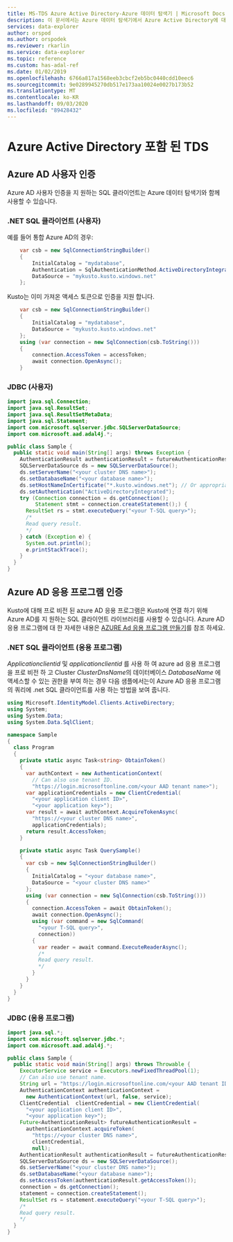 ```yaml
---
title: MS-TDS Azure Active Directory-Azure 데이터 탐색기 | Microsoft Docs
description: 이 문서에서는 Azure 데이터 탐색기에서 Azure Active Directory에 대 한 MS TDS를 설명 합니다.
services: data-explorer
author: orspod
ms.author: orspodek
ms.reviewer: rkarlin
ms.service: data-explorer
ms.topic: reference
ms.custom: has-adal-ref
ms.date: 01/02/2019
ms.openlocfilehash: 6766a817a1568eeb3cbcf2eb5bc0440cdd10eec6
ms.sourcegitcommit: 9e0289945270db517e173aa10024e0027b173b52
ms.translationtype: MT
ms.contentlocale: ko-KR
ms.lasthandoff: 09/03/2020
ms.locfileid: "89428432"
---
```

# <a name="ms-tds-with-azure-active-directory"></a>Azure Active Directory 포함 된 TDS

## <a name="azure-ad-user-authentication"></a>Azure AD 사용자 인증

Azure AD 사용자 인증을 지 원하는 SQL 클라이언트는 Azure 데이터 탐색기와 함께 사용할 수 있습니다.

### <a name="net-sql-client-user"></a>.NET SQL 클라이언트 (사용자)

예를 들어 통합 Azure AD의 경우:
```csharp
    var csb = new SqlConnectionStringBuilder()
    {
        InitialCatalog = "mydatabase",
        Authentication = SqlAuthenticationMethod.ActiveDirectoryIntegrated,
        DataSource = "mykusto.kusto.windows.net"
    };
```

Kusto는 이미 가져온 액세스 토큰으로 인증을 지원 합니다.
```csharp
    var csb = new SqlConnectionStringBuilder()
    {
        InitialCatalog = "mydatabase",
        DataSource = "mykusto.kusto.windows.net"
    };
    using (var connection = new SqlConnection(csb.ToString()))
    {
        connection.AccessToken = accessToken;
        await connection.OpenAsync();
    }
```

### <a name="jdbc-user"></a>JDBC (사용자)

```java
import java.sql.Connection;
import java.sql.ResultSet;
import java.sql.ResultSetMetaData;
import java.sql.Statement;
import com.microsoft.sqlserver.jdbc.SQLServerDataSource;
import com.microsoft.aad.adal4j.*;

public class Sample {
  public static void main(String[] args) throws Exception {
    AuthenticationResult authenticationResult = futureAuthenticationResult.get();
    SQLServerDataSource ds = new SQLServerDataSource();
    ds.setServerName("<your cluster DNS name>");
    ds.setDatabaseName("<your database name>");
    ds.setHostNameInCertificate("*.kusto.windows.net"); // Or appropriate regional domain.
    ds.setAuthentication("ActiveDirectoryIntegrated");
    try (Connection connection = ds.getConnection();
         Statement stmt = connection.createStatement();) {
      ResultSet rs = stmt.executeQuery("<your T-SQL query>");
      /*
      Read query result.
      */
    } catch (Exception e) {
      System.out.println();
      e.printStackTrace();
    }
  }
}
```

## <a name="azure-ad-application-authentication"></a>Azure AD 응용 프로그램 인증

Kusto에 대해 프로 비전 된 azure AD 응용 프로그램은 Kusto에 연결 하기 위해 Azure AD를 지 원하는 SQL 클라이언트 라이브러리를 사용할 수 있습니다. Azure AD 응용 프로그램에 대 한 자세한 내용은 [AZURE Ad 응용 프로그램 만들기](../../management/access-control/how-to-provision-aad-app.md)를 참조 하세요.

### <a name="net-sql-client-application"></a>.NET SQL 클라이언트 (응용 프로그램)

*Applicationclientid* 및 *applicationclientid* 를 사용 하 여 azure ad 응용 프로그램을 프로 비전 하 고 Cluster *ClusterDnsName*의 데이터베이스 *DatabaseName* 에 액세스할 수 있는 권한을 부여 하는 경우 다음 샘플에서는이 Azure AD 응용 프로그램의 쿼리에 .net SQL 클라이언트를 사용 하는 방법을 보여 줍니다.

```csharp
using Microsoft.IdentityModel.Clients.ActiveDirectory;
using System;
using System.Data;
using System.Data.SqlClient;

namespace Sample
{
  class Program
  {
    private static async Task<string> ObtainToken()
    {
      var authContext = new AuthenticationContext(
        // Can also use tenant ID.
        "https://login.microsoftonline.com/<your AAD tenant name>");
      var applicationCredentials = new ClientCredential(
        "<your application client ID>",
        "<your application key>");
      var result = await authContext.AcquireTokenAsync(
        "https://<your cluster DNS name>",
        applicationCredentials);
      return result.AccessToken;
    }

    private static async Task QuerySample()
    {
      var csb = new SqlConnectionStringBuilder()
      {
        InitialCatalog = "<your database name>",
        DataSource = "<your cluster DNS name>"
      };
      using (var connection = new SqlConnection(csb.ToString()))
      {
        connection.AccessToken = await ObtainToken();
        await connection.OpenAsync();
        using (var command = new SqlCommand(
          "<your T-SQL query>",
          connection))
        {
          var reader = await command.ExecuteReaderAsync();
          /*
          Read query result.
          */
        }
      }
    }
  }
}
```

### <a name="jdbc-application"></a>JDBC (응용 프로그램)

```java
import java.sql.*;
import com.microsoft.sqlserver.jdbc.*;
import com.microsoft.aad.adal4j.*;

public class Sample {
  public static void main(String[] args) throws Throwable {
    ExecutorService service = Executors.newFixedThreadPool(1);
    // Can also use tenant name.
    String url = "https://login.microsoftonline.com/<your AAD tenant ID>";
    AuthenticationContext authenticationContext =
      new AuthenticationContext(url, false, service);
    ClientCredential  clientCredential = new ClientCredential(
      "<your application client ID>",
      "<your application key>");
    Future<AuthenticationResult> futureAuthenticationResult =
      authenticationContext.acquireToken(
        "https://<your cluster DNS name>",
        clientCredential,
        null);
    AuthenticationResult authenticationResult = futureAuthenticationResult.get();
    SQLServerDataSource ds = new SQLServerDataSource();
    ds.setServerName("<your cluster DNS name>");
    ds.setDatabaseName("<your database name>");
    ds.setAccessToken(authenticationResult.getAccessToken());
    connection = ds.getConnection();
    statement = connection.createStatement();
    ResultSet rs = statement.executeQuery("<your T-SQL query>");
    /*
    Read query result.
    */
  }
}
```